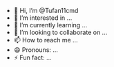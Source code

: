 - 👋 Hi, I’m @Tufan11cmd
- 👀 I’m interested in ...
- 🌱 I’m currently learning ...
- 💞️ I’m looking to collaborate on ...
- 📫 How to reach me ...
- 😄 Pronouns: ...
- ⚡ Fun fact: ...

<!---
Tufan11cmd/Tufan11cmd is a ✨ special ✨ repository because its `README.md` (this file) appears on your GitHub profile.
You can click the Preview link to take a look at your changes.
--->
